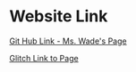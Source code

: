 
<h1> Website Link</h1>
<p>
  
[Git Hub Link - Ms. Wade's Page](https://github.com/awade05/Ms-Wade-WebPage)

</p>


[Glitch Link to Page](https://ms-wade-profile.glitch.me)


